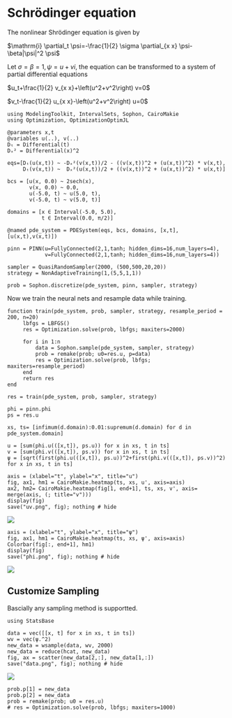 # Schrödinger equation

The nonlinear Shrödinger equation is given by

$\mathrm{i} \partial_t \psi=-\frac{1}{2} \sigma \partial_{x x} \psi-\beta|\psi|^2 \psi$

Let $\sigma=\beta=1, \psi=u+v i$, the equation can be transformed to a system of partial differential equations

$u_t+\frac{1}{2} v_{x x}+\left(u^2+v^2\right) v=0$

$v_t-\frac{1}{2} u_{x x}-\left(u^2+v^2\right) u=0$

```@example Schrödinger
using ModelingToolkit, IntervalSets, Sophon, CairoMakie
using Optimization, OptimizationOptimJL

@parameters x,t
@variables u(..), v(..)
Dₜ = Differential(t)
Dₓ² = Differential(x)^2

eqs=[Dₜ(u(x,t)) ~ -Dₓ²(v(x,t))/2 - ((v(x,t))^2 + (u(x,t))^2) * v(x,t),
     Dₜ(v(x,t)) ~  Dₓ²(u(x,t))/2 + ((v(x,t))^2 + (u(x,t))^2) * u(x,t)]

bcs = [u(x, 0.0) ~ 2sech(x),
       v(x, 0.0) ~ 0.0,
       u(-5.0, t) ~ u(5.0, t),
       v(-5.0, t) ~ v(5.0, t)]

domains = [x ∈ Interval(-5.0, 5.0),
           t ∈ Interval(0.0, π/2)]

@named pde_system = PDESystem(eqs, bcs, domains, [x,t], [u(x,t),v(x,t)])
```

```@example Schrödinger
pinn = PINN(u=FullyConnected(2,1,tanh; hidden_dims=16,num_layers=4),
            v=FullyConnected(2,1,tanh; hidden_dims=16,num_layers=4))
            
sampler = QuasiRandomSampler(2000, (500,500,20,20))
strategy = NonAdaptiveTraining(1,(5,5,1,1))

prob = Sophon.discretize(pde_system, pinn, sampler, strategy)
```
Now we train the neural nets and resample data while training.

```@example Schrödinger
function train(pde_system, prob, sampler, strategy, resample_period = 200, n=20)
     lbfgs = LBFGS()
     res = Optimization.solve(prob, lbfgs; maxiters=2000)
     
     for i in 1:n
         data = Sophon.sample(pde_system, sampler, strategy)
         prob = remake(prob; u0=res.u, p=data)
         res = Optimization.solve(prob, lbfgs; maxiters=resample_period)
     end
     return res
end

res = train(pde_system, prob, sampler, strategy)
```

```@example Schrödinger
phi = pinn.phi
ps = res.u

xs, ts= [infimum(d.domain):0.01:supremum(d.domain) for d in pde_system.domain]

u = [sum(phi.u(([x,t]), ps.u)) for x in xs, t in ts]
v = [sum(phi.v(([x,t]), ps.v)) for x in xs, t in ts]
ψ = [sqrt(first(phi.u(([x,t]), ps.u))^2+first(phi.v(([x,t]), ps.v))^2) for x in xs, t in ts]

axis = (xlabel="t", ylabel="x", title="u")
fig, ax1, hm1 = CairoMakie.heatmap(ts, xs, u', axis=axis)
ax2, hm2= CairoMakie.heatmap(fig[1, end+1], ts, xs, v', axis= merge(axis, (; title="v")))
display(fig)
save("uv.png", fig); nothing # hide
```
![](uv.png)

```@example Schrödinger
axis = (xlabel="t", ylabel="x", title="ψ")
fig, ax1, hm1 = CairoMakie.heatmap(ts, xs, ψ', axis=axis)
Colorbar(fig[:, end+1], hm1)
display(fig)
save("phi.png", fig); nothing # hide
```
![](phi.png)

## Customize Sampling 

Bascially any sampling method is supportted.

```@example Schrödinger
using StatsBase

data = vec([[x, t] for x in xs, t in ts])
wv = vec(ψ.^2)
new_data = wsample(data, wv, 2000)
new_data = reduce(hcat, new_data)
fig, ax = scatter(new_data[2,:], new_data[1,:])
save("data.png", fig); nothing # hide
```
![](data.png)

```@example Schrödinger
prob.p[1] = new_data
prob.p[2] = new_data
prob = remake(prob; u0 = res.u)
# res = Optimization.solve(prob, lbfgs; maxiters=1000)
```